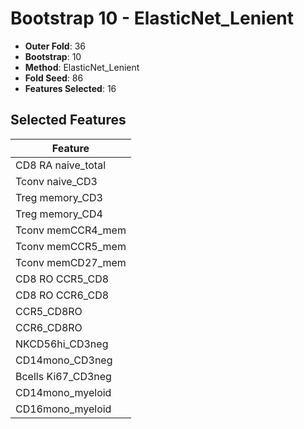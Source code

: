 # Bootstrap 10 - ElasticNet_Lenient

- **Outer Fold**: 36
- **Bootstrap**: 10
- **Method**: ElasticNet_Lenient
- **Fold Seed**: 86
- **Features Selected**: 16

## Selected Features

| Feature |
|---------|
| CD8 RA naive_total |
| Tconv naive_CD3 |
| Treg memory_CD3 |
| Treg memory_CD4 |
| Tconv memCCR4_mem |
| Tconv memCCR5_mem |
| Tconv memCD27_mem |
| CD8 RO CCR5_CD8 |
| CD8 RO CCR6_CD8 |
| CCR5_CD8RO |
| CCR6_CD8RO |
| NKCD56hi_CD3neg |
| CD14mono_CD3neg |
| Bcells Ki67_CD3neg |
| CD14mono_myeloid |
| CD16mono_myeloid |

